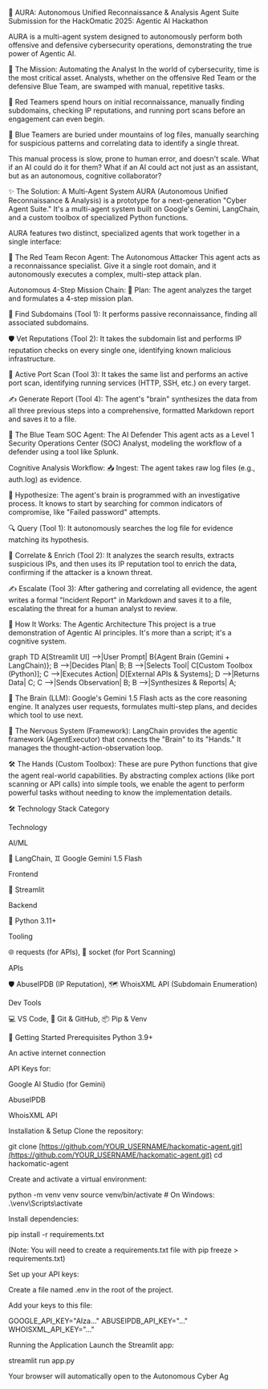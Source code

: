   🤖 AURA: Autonomous Unified Reconnaissance & Analysis Agent Suite
Submission for the HackOmatic 2025: Agentic AI Hackathon

AURA is a multi-agent system designed to autonomously perform both offensive and defensive cybersecurity operations, demonstrating the true power of Agentic AI.

🎯 The Mission: Automating the Analyst
In the world of cybersecurity, time is the most critical asset. Analysts, whether on the offensive Red Team or the defensive Blue Team, are swamped with manual, repetitive tasks.

🔴 Red Teamers spend hours on initial reconnaissance, manually finding subdomains, checking IP reputations, and running port scans before an engagement can even begin.

🔵 Blue Teamers are buried under mountains of log files, manually searching for suspicious patterns and correlating data to identify a single threat.

This manual process is slow, prone to human error, and doesn't scale. What if an AI could do it for them? What if an AI could act not just as an assistant, but as an autonomous, cognitive collaborator?

✨ The Solution: A Multi-Agent System
AURA (Autonomous Unified Reconnaissance & Analysis) is a prototype for a next-generation "Cyber Agent Suite." It's a multi-agent system built on Google's Gemini, LangChain, and a custom toolbox of specialized Python functions.

AURA features two distinct, specialized agents that work together in a single interface:

🔴 The Red Team Recon Agent: The Autonomous Attacker
This agent acts as a reconnaissance specialist. Give it a single root domain, and it autonomously executes a complex, multi-step attack plan.

Autonomous 4-Step Mission Chain:
🧠 Plan: The agent analyzes the target and formulates a 4-step mission plan.

🔎 Find Subdomains (Tool 1): It performs passive reconnaissance, finding all associated subdomains.

🛡️ Vet Reputations (Tool 2): It takes the subdomain list and performs IP reputation checks on every single one, identifying known malicious infrastructure.

🚪 Active Port Scan (Tool 3): It takes the same list and performs an active port scan, identifying running services (HTTP, SSH, etc.) on every target.

✍️ Generate Report (Tool 4): The agent's "brain" synthesizes the data from all three previous steps into a comprehensive, formatted Markdown report and saves it to a file.

🔵 The Blue Team SOC Agent: The AI Defender
This agent acts as a Level 1 Security Operations Center (SOC) Analyst, modeling the workflow of a defender using a tool like Splunk.

Cognitive Analysis Workflow:
📥 Ingest: The agent takes raw log files (e.g., auth.log) as evidence.

🧠 Hypothesize: The agent's brain is programmed with an investigative process. It knows to start by searching for common indicators of compromise, like "Failed password" attempts.

🔍 Query (Tool 1): It autonomously searches the log file for evidence matching its hypothesis.

🔗 Correlate & Enrich (Tool 2): It analyzes the search results, extracts suspicious IPs, and then uses its IP reputation tool to enrich the data, confirming if the attacker is a known threat.

✍️ Escalate (Tool 3): After gathering and correlating all evidence, the agent writes a formal "Incident Report" in Markdown and saves it to a file, escalating the threat for a human analyst to review.

🚀 How It Works: The Agentic Architecture
This project is a true demonstration of Agentic AI principles. It's more than a script; it's a cognitive system.

graph TD
    A[Streamlit UI] -->|User Prompt| B{Agent Brain (Gemini + LangChain)};
    B -->|Decides Plan| B;
    B -->|Selects Tool| C[Custom Toolbox (Python)];
    C -->|Executes Action| D[External APIs & Systems];
    D -->|Returns Data| C;
    C -->|Sends Observation| B;
    B -->|Synthesizes & Reports| A;

🧠 The Brain (LLM): Google's Gemini 1.5 Flash acts as the core reasoning engine. It analyzes user requests, formulates multi-step plans, and decides which tool to use next.

🔗 The Nervous System (Framework): LangChain provides the agentic framework (AgentExecutor) that connects the "Brain" to its "Hands." It manages the thought-action-observation loop.

🛠️ The Hands (Custom Toolbox): These are pure Python functions that give the agent real-world capabilities. By abstracting complex actions (like port scanning or API calls) into simple tools, we enable the agent to perform powerful tasks without needing to know the implementation details.

🛠️ Technology Stack
Category

Technology

AI/ML

🧠 LangChain, ♊ Google Gemini 1.5 Flash

Frontend

🎈 Streamlit

Backend

🐍 Python 3.11+

Tooling

🌐 requests (for APIs), 🔌 socket (for Port Scanning)

APIs

🛡️ AbuseIPDB (IP Reputation), 🗺️ WhoisXML API (Subdomain Enumeration)

Dev Tools

💻 VS Code, 🐙 Git & GitHub, 📦 Pip & Venv

🏁 Getting Started
Prerequisites
Python 3.9+

An active internet connection

API Keys for:

Google AI Studio (for Gemini)

AbuseIPDB

WhoisXML API

Installation & Setup
Clone the repository:

git clone [https://github.com/YOUR_USERNAME/hackomatic-agent.git](https://github.com/YOUR_USERNAME/hackomatic-agent.git)
cd hackomatic-agent

Create and activate a virtual environment:

python -m venv venv
source venv/bin/activate  # On Windows: .\venv\Scripts\activate

Install dependencies:

pip install -r requirements.txt

(Note: You will need to create a requirements.txt file with pip freeze > requirements.txt)

Set up your API keys:

Create a file named .env in the root of the project.

Add your keys to this file:

GOOGLE_API_KEY="AIza..."
ABUSEIPDB_API_KEY="..."
WHOISXML_API_KEY="..."

Running the Application
Launch the Streamlit app:

streamlit run app.py

Your browser will automatically open to the Autonomous Cyber Ag
